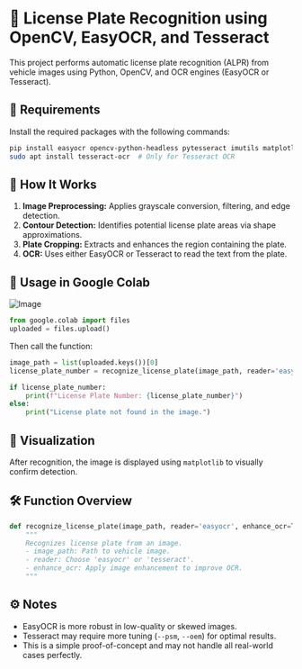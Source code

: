 
# 🚗 License Plate Recognition using OpenCV, EasyOCR, and Tesseract

This project performs automatic license plate recognition (ALPR) from vehicle images using Python, OpenCV, and OCR engines (EasyOCR or Tesseract).

## 🧰 Requirements

Install the required packages with the following commands:

```bash
pip install easyocr opencv-python-headless pytesseract imutils matplotlib
sudo apt install tesseract-ocr  # Only for Tesseract OCR
```

## 📂 How It Works

1. **Image Preprocessing:** Applies grayscale conversion, filtering, and edge detection.
2. **Contour Detection:** Identifies potential license plate areas via shape approximations.
3. **Plate Cropping:** Extracts and enhances the region containing the plate.
4. **OCR:** Uses either EasyOCR or Tesseract to read the text from the plate.

## 🧪 Usage in Google Colab

![Image](https://github.com/user-attachments/assets/01493ca6-4320-4c19-9ed0-3edbaefd2713)


```python
from google.colab import files
uploaded = files.upload()
```

Then call the function:

```python
image_path = list(uploaded.keys())[0]
license_plate_number = recognize_license_plate(image_path, reader='easyocr', enhance_ocr=True)

if license_plate_number:
    print(f"License Plate Number: {license_plate_number}")
else:
    print("License plate not found in the image.")
```

## 📸 Visualization

After recognition, the image is displayed using `matplotlib` to visually confirm detection.

## 🛠 Function Overview

```python
def recognize_license_plate(image_path, reader='easyocr', enhance_ocr=True):
    """
    Recognizes license plate from an image.
    - image_path: Path to vehicle image.
    - reader: Choose 'easyocr' or 'tesseract'.
    - enhance_ocr: Apply image enhancement to improve OCR.
    """
```

## ⚙️ Notes

* EasyOCR is more robust in low-quality or skewed images.
* Tesseract may require more tuning (`--psm`, `--oem`) for optimal results.
* This is a simple proof-of-concept and may not handle all real-world cases perfectly.
